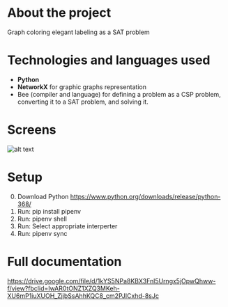 # About the project
Graph coloring elegant labeling as a SAT problem


# Technologies and languages used
* **Python**
* **NetworkX** for graphic graphs representation
* Bee (compiler and language) for defining a problem as a CSP problem, converting it to a SAT problem, and solving it.

# Screens
![alt text](https://github.com/KapelanJR/Graph_Elegant_Labeling/blob/main/sample.png)

# Setup

0. Download Python https://www.python.org/downloads/release/python-368/
1. Run: pip install pipenv
2. Run: pipenv shell
3. Run: Select appropriate interperter
4. Run: pipenv sync

# Full documentation
https://drive.google.com/file/d/1kYS5NPa8KBX3Fnl5Urngx5jOpwQhww-f/view?fbclid=IwAR0tONZ1XZQ3MKeh-XU6mP1iuXUOH_ZjjbSsAhhKQC8_cm2PJICxhd-8sJc
